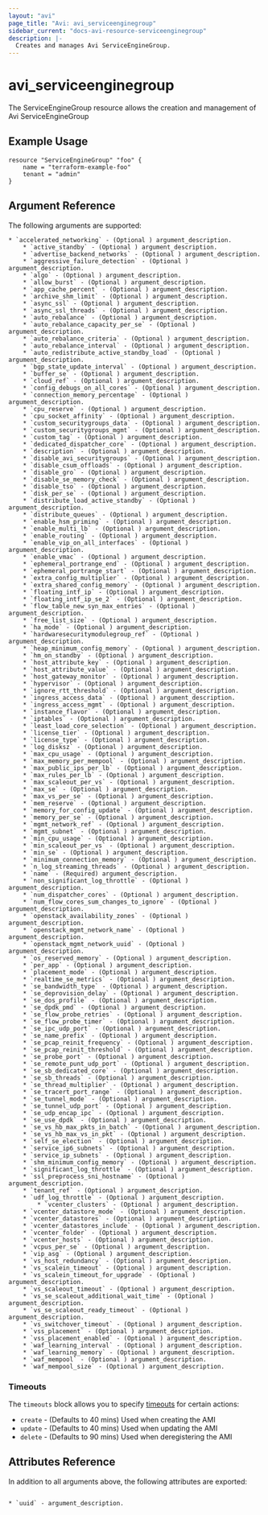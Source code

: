 ```yaml
---
layout: "avi"
page_title: "Avi: avi_serviceenginegroup"
sidebar_current: "docs-avi-resource-serviceenginegroup"
description: |-
  Creates and manages Avi ServiceEngineGroup.
---
```


# avi_serviceenginegroup

The ServiceEngineGroup resource allows the creation and management of Avi ServiceEngineGroup

## Example Usage

```hcl
resource "ServiceEngineGroup" "foo" {
    name = "terraform-example-foo"
    tenant = "admin"
}
```

## Argument Reference

The following arguments are supported:

    * `accelerated_networking` - (Optional ) argument_description.
        * `active_standby` - (Optional ) argument_description.
        * `advertise_backend_networks` - (Optional ) argument_description.
        * `aggressive_failure_detection` - (Optional ) argument_description.
        * `algo` - (Optional ) argument_description.
        * `allow_burst` - (Optional ) argument_description.
        * `app_cache_percent` - (Optional ) argument_description.
        * `archive_shm_limit` - (Optional ) argument_description.
        * `async_ssl` - (Optional ) argument_description.
        * `async_ssl_threads` - (Optional ) argument_description.
        * `auto_rebalance` - (Optional ) argument_description.
        * `auto_rebalance_capacity_per_se` - (Optional ) argument_description.
        * `auto_rebalance_criteria` - (Optional ) argument_description.
        * `auto_rebalance_interval` - (Optional ) argument_description.
        * `auto_redistribute_active_standby_load` - (Optional ) argument_description.
        * `bgp_state_update_interval` - (Optional ) argument_description.
        * `buffer_se` - (Optional ) argument_description.
        * `cloud_ref` - (Optional ) argument_description.
        * `config_debugs_on_all_cores` - (Optional ) argument_description.
        * `connection_memory_percentage` - (Optional ) argument_description.
        * `cpu_reserve` - (Optional ) argument_description.
        * `cpu_socket_affinity` - (Optional ) argument_description.
        * `custom_securitygroups_data` - (Optional ) argument_description.
        * `custom_securitygroups_mgmt` - (Optional ) argument_description.
        * `custom_tag` - (Optional ) argument_description.
        * `dedicated_dispatcher_core` - (Optional ) argument_description.
        * `description` - (Optional ) argument_description.
        * `disable_avi_securitygroups` - (Optional ) argument_description.
        * `disable_csum_offloads` - (Optional ) argument_description.
        * `disable_gro` - (Optional ) argument_description.
        * `disable_se_memory_check` - (Optional ) argument_description.
        * `disable_tso` - (Optional ) argument_description.
        * `disk_per_se` - (Optional ) argument_description.
        * `distribute_load_active_standby` - (Optional ) argument_description.
        * `distribute_queues` - (Optional ) argument_description.
        * `enable_hsm_priming` - (Optional ) argument_description.
        * `enable_multi_lb` - (Optional ) argument_description.
        * `enable_routing` - (Optional ) argument_description.
        * `enable_vip_on_all_interfaces` - (Optional ) argument_description.
        * `enable_vmac` - (Optional ) argument_description.
        * `ephemeral_portrange_end` - (Optional ) argument_description.
        * `ephemeral_portrange_start` - (Optional ) argument_description.
        * `extra_config_multiplier` - (Optional ) argument_description.
        * `extra_shared_config_memory` - (Optional ) argument_description.
        * `floating_intf_ip` - (Optional ) argument_description.
        * `floating_intf_ip_se_2` - (Optional ) argument_description.
        * `flow_table_new_syn_max_entries` - (Optional ) argument_description.
        * `free_list_size` - (Optional ) argument_description.
        * `ha_mode` - (Optional ) argument_description.
        * `hardwaresecuritymodulegroup_ref` - (Optional ) argument_description.
        * `heap_minimum_config_memory` - (Optional ) argument_description.
        * `hm_on_standby` - (Optional ) argument_description.
        * `host_attribute_key` - (Optional ) argument_description.
        * `host_attribute_value` - (Optional ) argument_description.
        * `host_gateway_monitor` - (Optional ) argument_description.
        * `hypervisor` - (Optional ) argument_description.
        * `ignore_rtt_threshold` - (Optional ) argument_description.
        * `ingress_access_data` - (Optional ) argument_description.
        * `ingress_access_mgmt` - (Optional ) argument_description.
        * `instance_flavor` - (Optional ) argument_description.
        * `iptables` - (Optional ) argument_description.
        * `least_load_core_selection` - (Optional ) argument_description.
        * `license_tier` - (Optional ) argument_description.
        * `license_type` - (Optional ) argument_description.
        * `log_disksz` - (Optional ) argument_description.
        * `max_cpu_usage` - (Optional ) argument_description.
        * `max_memory_per_mempool` - (Optional ) argument_description.
        * `max_public_ips_per_lb` - (Optional ) argument_description.
        * `max_rules_per_lb` - (Optional ) argument_description.
        * `max_scaleout_per_vs` - (Optional ) argument_description.
        * `max_se` - (Optional ) argument_description.
        * `max_vs_per_se` - (Optional ) argument_description.
        * `mem_reserve` - (Optional ) argument_description.
        * `memory_for_config_update` - (Optional ) argument_description.
        * `memory_per_se` - (Optional ) argument_description.
        * `mgmt_network_ref` - (Optional ) argument_description.
        * `mgmt_subnet` - (Optional ) argument_description.
        * `min_cpu_usage` - (Optional ) argument_description.
        * `min_scaleout_per_vs` - (Optional ) argument_description.
        * `min_se` - (Optional ) argument_description.
        * `minimum_connection_memory` - (Optional ) argument_description.
        * `n_log_streaming_threads` - (Optional ) argument_description.
        * `name` - (Required) argument_description.
        * `non_significant_log_throttle` - (Optional ) argument_description.
        * `num_dispatcher_cores` - (Optional ) argument_description.
        * `num_flow_cores_sum_changes_to_ignore` - (Optional ) argument_description.
        * `openstack_availability_zones` - (Optional ) argument_description.
        * `openstack_mgmt_network_name` - (Optional ) argument_description.
        * `openstack_mgmt_network_uuid` - (Optional ) argument_description.
        * `os_reserved_memory` - (Optional ) argument_description.
        * `per_app` - (Optional ) argument_description.
        * `placement_mode` - (Optional ) argument_description.
        * `realtime_se_metrics` - (Optional ) argument_description.
        * `se_bandwidth_type` - (Optional ) argument_description.
        * `se_deprovision_delay` - (Optional ) argument_description.
        * `se_dos_profile` - (Optional ) argument_description.
        * `se_dpdk_pmd` - (Optional ) argument_description.
        * `se_flow_probe_retries` - (Optional ) argument_description.
        * `se_flow_probe_timer` - (Optional ) argument_description.
        * `se_ipc_udp_port` - (Optional ) argument_description.
        * `se_name_prefix` - (Optional ) argument_description.
        * `se_pcap_reinit_frequency` - (Optional ) argument_description.
        * `se_pcap_reinit_threshold` - (Optional ) argument_description.
        * `se_probe_port` - (Optional ) argument_description.
        * `se_remote_punt_udp_port` - (Optional ) argument_description.
        * `se_sb_dedicated_core` - (Optional ) argument_description.
        * `se_sb_threads` - (Optional ) argument_description.
        * `se_thread_multiplier` - (Optional ) argument_description.
        * `se_tracert_port_range` - (Optional ) argument_description.
        * `se_tunnel_mode` - (Optional ) argument_description.
        * `se_tunnel_udp_port` - (Optional ) argument_description.
        * `se_udp_encap_ipc` - (Optional ) argument_description.
        * `se_use_dpdk` - (Optional ) argument_description.
        * `se_vs_hb_max_pkts_in_batch` - (Optional ) argument_description.
        * `se_vs_hb_max_vs_in_pkt` - (Optional ) argument_description.
        * `self_se_election` - (Optional ) argument_description.
        * `service_ip6_subnets` - (Optional ) argument_description.
        * `service_ip_subnets` - (Optional ) argument_description.
        * `shm_minimum_config_memory` - (Optional ) argument_description.
        * `significant_log_throttle` - (Optional ) argument_description.
        * `ssl_preprocess_sni_hostname` - (Optional ) argument_description.
        * `tenant_ref` - (Optional ) argument_description.
        * `udf_log_throttle` - (Optional ) argument_description.
            * `vcenter_clusters` - (Optional ) argument_description.
        * `vcenter_datastore_mode` - (Optional ) argument_description.
        * `vcenter_datastores` - (Optional ) argument_description.
        * `vcenter_datastores_include` - (Optional ) argument_description.
        * `vcenter_folder` - (Optional ) argument_description.
        * `vcenter_hosts` - (Optional ) argument_description.
        * `vcpus_per_se` - (Optional ) argument_description.
        * `vip_asg` - (Optional ) argument_description.
        * `vs_host_redundancy` - (Optional ) argument_description.
        * `vs_scalein_timeout` - (Optional ) argument_description.
        * `vs_scalein_timeout_for_upgrade` - (Optional ) argument_description.
        * `vs_scaleout_timeout` - (Optional ) argument_description.
        * `vs_se_scaleout_additional_wait_time` - (Optional ) argument_description.
        * `vs_se_scaleout_ready_timeout` - (Optional ) argument_description.
        * `vs_switchover_timeout` - (Optional ) argument_description.
        * `vss_placement` - (Optional ) argument_description.
        * `vss_placement_enabled` - (Optional ) argument_description.
        * `waf_learning_interval` - (Optional ) argument_description.
        * `waf_learning_memory` - (Optional ) argument_description.
        * `waf_mempool` - (Optional ) argument_description.
        * `waf_mempool_size` - (Optional ) argument_description.
    
### Timeouts

The `timeouts` block allows you to specify [timeouts](https://www.terraform.io/docs/configuration/resources.html#timeouts) for certain actions:

* `create` - (Defaults to 40 mins) Used when creating the AMI
* `update` - (Defaults to 40 mins) Used when updating the AMI
* `delete` - (Defaults to 90 mins) Used when deregistering the AMI

## Attributes Reference

In addition to all arguments above, the following attributes are exported:

                                                                                                                                                                                                                                                                                                                                                                                                                                                                                                                * `uuid` - argument_description.
                                                                                        
